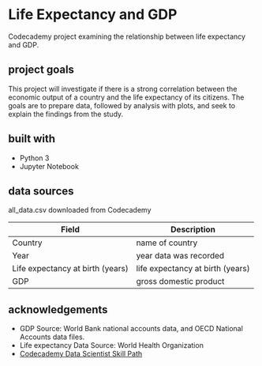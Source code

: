 # Life Expectancy and GDP
Codecademy project examining the relationship between life expectancy and GDP.

## project goals
This project will investigate if there is a strong correlation between the economic output of a country and the life expectancy of its citizens. The goals are to prepare data, followed by analysis with plots, and seek to explain the findings from the study.

## built with
* Python 3
* Jupyter Notebook

## data sources
all_data.csv downloaded from Codecademy

Field | Description
------------ | -------------
Country | name of country
Year | year data was recorded
Life expectancy at birth (years)  | life expectancy at birth (years)
GDP  | gross domestic product

## acknowledgements
* GDP Source: World Bank national accounts data, and OECD National Accounts data files.
* Life expectancy Data Source: World Health Organization
* [Codecademy Data Scientist Skill Path](https://www.codecademy.com/learn)
